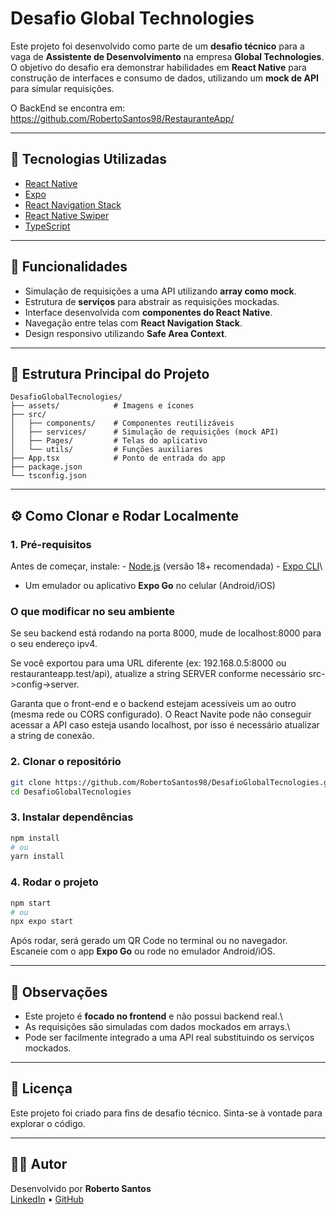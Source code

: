 # Desafio Global Technologies

Este projeto foi desenvolvido como parte de um **desafio técnico** para
a vaga de **Assistente de Desenvolvimento** na empresa **Global
Technologies**.\
O objetivo do desafio era demonstrar habilidades em **React Native**
para construção de interfaces e consumo de dados, utilizando um **mock
de API** para simular requisições.

O BackEnd se encontra em: https://github.com/RobertoSantos98/RestauranteApp/

------------------------------------------------------------------------

## 🚀 Tecnologias Utilizadas

-   [React Native](https://reactnative.dev/)
-   [Expo](https://expo.dev/)
-   [React Navigation Stack](https://reactnavigation.org/)
-   [React Native Swiper](https://github.com/leecade/react-native-swiper)
-   [TypeScript](https://www.typescriptlang.org/)

------------------------------------------------------------------------

## 🧩 Funcionalidades

-   Simulação de requisições a uma API utilizando **array como mock**.
-   Estrutura de **serviços** para abstrair as requisições mockadas.
-   Interface desenvolvida com **componentes do React Native**.
-   Navegação entre telas com **React Navigation Stack**.
-   Design responsivo utilizando **Safe Area Context**.

------------------------------------------------------------------------

## 📂 Estrutura Principal do Projeto

    DesafioGlobalTecnologies/
    ├── assets/            # Imagens e ícones
    ├── src/
    │   ├── components/    # Componentes reutilizáveis
    │   ├── services/      # Simulação de requisições (mock API)
    │   ├── Pages/         # Telas do aplicativo
    │   └── utils/         # Funções auxiliares
    ├── App.tsx            # Ponto de entrada do app
    ├── package.json
    └── tsconfig.json

------------------------------------------------------------------------

## ⚙️ Como Clonar e Rodar Localmente

### 1. Pré-requisitos

Antes de começar, instale: - [Node.js](https://nodejs.org/) (versão 18+
recomendada) - [Expo CLI](https://docs.expo.dev/workflow/expo-cli/)\
- Um emulador ou aplicativo **Expo Go** no celular (Android/iOS)

 ### O que modificar no seu ambiente

Se seu backend está rodando na porta 8000, mude de localhost:8000 para o seu endereço ipv4.

Se você exportou para uma URL diferente (ex: 192.168.0.5:8000 ou restauranteapp.test/api), atualize a string SERVER conforme necessário src->config->server.

Garanta que o front-end e o backend estejam acessíveis um ao outro (mesma rede ou CORS configurado).
O React Navite pode não conseguir acessar a API caso esteja usando localhost, por isso é necessário atualizar a string de conexão.

### 2. Clonar o repositório

``` bash
git clone https://github.com/RobertoSantos98/DesafioGlobalTecnologies.git
cd DesafioGlobalTecnologies
```

### 3. Instalar dependências

``` bash
npm install
# ou
yarn install
```

### 4. Rodar o projeto

``` bash
npm start
# ou
npx expo start
```

Após rodar, será gerado um QR Code no terminal ou no navegador.\
Escaneie com o app **Expo Go** ou rode no emulador Android/iOS.

------------------------------------------------------------------------

## 📝 Observações

-   Este projeto é **focado no frontend** e não possui backend real.\
-   As requisições são simuladas com dados mockados em arrays.\
-   Pode ser facilmente integrado a uma API real substituindo os
    serviços mockados.

------------------------------------------------------------------------

## 📄 Licença

Este projeto foi criado para fins de desafio técnico. Sinta-se à vontade
para explorar o código.

------------------------------------------------------------------------

## 👨‍💻 Autor

Desenvolvido por **Roberto Santos**\
[LinkedIn](https://www.linkedin.com/in/robertosantos98) •
[GitHub](https://github.com/RobertoSantos98)
